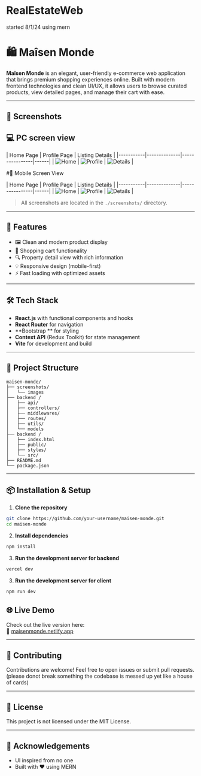 # RealEstateWeb
started 8/1/24 using mern 


# 🛍️ Maîsen Monde

**Maîsen Monde** is an elegant, user-friendly e-commerce web application that brings premium shopping experiences online. Built with modern frontend technologies and clean UI/UX, it allows users to browse curated products, view detailed pages, and manage their cart with ease.

---

## 📸 Screenshots

## 💻 PC screen view

| Home Page | Profile Page | Listing Details |
|-----------|--------------|----------------|------|
| ![Home](./screenshots/pchomepage.png) | ![Profile](./screenshots/pcprofilepage.png) | ![Details](./screenshots/pcdetailspage.png) |


#📱 Mobile Screen View 

| Home Page | Profile Page | Listing Details |
|-----------|--------------|----------------|------|
| ![Home](./screenshots/mobilehomepage.png) | ![Profile](./screenshots/mobileprofilepage.png) | ![Details](./screenshots/mobiledetailspage.png) |

> All screenshots are located in the `./screenshots/` directory.

---

## 🚀 Features

- 🖼️ Clean and modern product display  
- 🛒 Shopping cart functionality  
- 🔍 Property detail view with rich information  
- 💡 Responsive design (mobile-first)  
- ⚡ Fast loading with optimized assets  

---

## 🛠️ Tech Stack

- **React.js** with functional components and hooks  
- **React Router** for navigation  
- **Bootstrap ** for styling  
- **Context API** (Redux Toolkit) for state management 
- **Vite** for development and build  

---

## 📁 Project Structure

```
maisen-monde/
├── screenshots/
│   └── images
├── backend /
│   ├── api/
│   ├── controllers/
│   ├── middlewares/
│   ├── routes/
│   ├── utils/
│   └── models
├── backend /
│   ├── index.html
│   ├── public/
│   ├── styles/
│   └── src/
├── README.md
└── package.json
```

---

## 📦 Installation & Setup

1. **Clone the repository**

```bash
git clone https://github.com/your-username/maisen-monde.git
cd maisen-monde
```

2. **Install dependencies**

```bash
npm install
```

3. **Run the development server for backend**

```bash
vercel dev
```

3. **Run the development server for client**

```bash
npm run dev
```

## 🌐 Live Demo

Check out the live version here:  
🔗 [maisenmonde.netlify.app](maisenmonde.netlify.app)

---

## 🤝 Contributing

Contributions are welcome! Feel free to open issues or submit pull requests. (please donot break something the codebase is messed up yet like a house of cards)

---

## 📄 License

This project is not licensed under the MIT License.

---

## 🙏 Acknowledgements

- UI inspired from no one 
- Built with ❤️ using MERN
